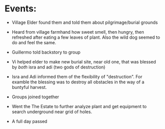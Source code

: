 

# Events:

- Village Elder found them and told them about pilgrimage/burial grounds
		
- Heard from village farmhand how sweet smell, then hungry, then refreshed after eating a few leaves of plant. Also the wild dog seemed to do and feel the same.
	
- Guillermo told backstory to group
	
- Vi helped elder to make new burial site, near old one, that was blessed by *both* isra and adi (two gods of destruction)
	
- Isra and Adi informed them of the flexibility of "destruction". For examble the blessing was to destroy all obstacles in the way of a buntyful harvest.
	
- Groups joined together 
	
- Went the The Estate to further analyze plant and get equipment to search underground near grid of holes.

- A full day passed
	
	
